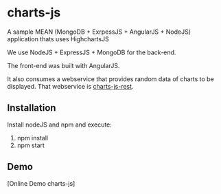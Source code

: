 # charts-js 

A sample  MEAN (MongoDB + ExrpessJS + AngularJS + NodeJS) application thats uses HighchartsJS

We use NodeJS + ExpressJS + MongoDB for the back-end.

The front-end  was built with AngularJS.

It also consumes a webservice that provides random data of charts to be displayed. That webservice is 
[charts-js-rest](https://github.com/mmontes11/charts-js-rest).

## Installation

Install nodeJS and npm and execute:

1. npm install
2. npm start

## Demo
[Online Demo charts-js]
